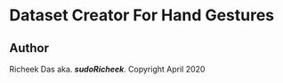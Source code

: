 # Dataset Creator For Hand Gestures

## Author

Richeek Das aka. ***sudoRicheek***. Copyright April 2020
